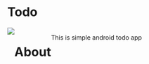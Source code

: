 # Todo
<div style="display:flex">
<a href="https://circleci.com/gh/ox-tay/todo"><img src="https://circleci.com/gh/ox-tay/todo.svg?style=shield"></a>

# About
This is simple android todo app
